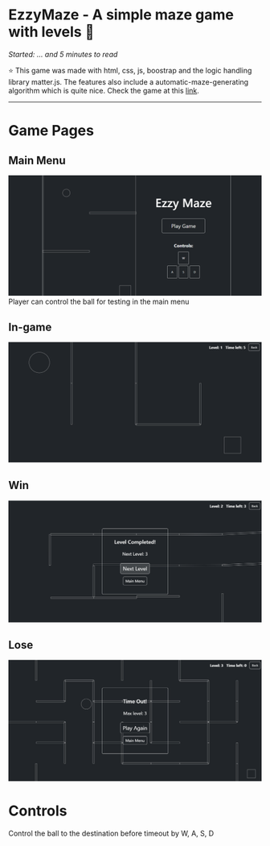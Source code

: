 # EzzyMaze - A simple maze game with levels :pill:
*Started: ... and 5 minutes to read*

:star: This game was made with html, css, js, boostrap and the logic handling library matter.js. The features also include a automatic-maze-generating algorithm which is quite nice. Check the game at this [link](https://jessecn1024.github.io/Ezzy-Maze/).
***

# Game Pages
## Main Menu
![](/assets/images/2023-06-30-09-30-05.png)
Player can control the ball for testing in the main menu
## In-game
![](/assets/images/2023-06-30-09-30-28.png)
## Win
![](/assets/images/2023-06-30-09-37-05.png)
## Lose
![](/assets/images/2023-06-30-09-37-36.png)



# Controls
Control the ball to the destination before timeout by W, A, S, D 
